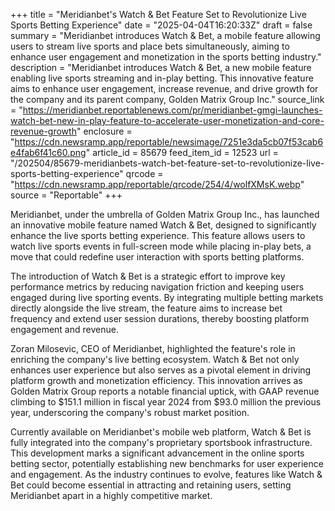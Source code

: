 +++
title = "Meridianbet's Watch & Bet Feature Set to Revolutionize Live Sports Betting Experience"
date = "2025-04-04T16:20:33Z"
draft = false
summary = "Meridianbet introduces Watch & Bet, a mobile feature allowing users to stream live sports and place bets simultaneously, aiming to enhance user engagement and monetization in the sports betting industry."
description = "Meridianbet introduces Watch & Bet, a new mobile feature enabling live sports streaming and in-play betting. This innovative feature aims to enhance user engagement, increase revenue, and drive growth for the company and its parent company, Golden Matrix Group Inc."
source_link = "https://meridianbet.reportablenews.com/pr/meridianbet-gmgi-launches-watch-bet-new-in-play-feature-to-accelerate-user-monetization-and-core-revenue-growth"
enclosure = "https://cdn.newsramp.app/reportable/newsimage/7251e3da5cb07f53cab6e4fab6f41c60.png"
article_id = 85679
feed_item_id = 12523
url = "/202504/85679-meridianbets-watch-bet-feature-set-to-revolutionize-live-sports-betting-experience"
qrcode = "https://cdn.newsramp.app/reportable/qrcode/254/4/wolfXMsK.webp"
source = "Reportable"
+++

<p>Meridianbet, under the umbrella of Golden Matrix Group Inc., has launched an innovative mobile feature named Watch & Bet, designed to significantly enhance the live sports betting experience. This feature allows users to watch live sports events in full-screen mode while placing in-play bets, a move that could redefine user interaction with sports betting platforms.</p><p>The introduction of Watch & Bet is a strategic effort to improve key performance metrics by reducing navigation friction and keeping users engaged during live sporting events. By integrating multiple betting markets directly alongside the live stream, the feature aims to increase bet frequency and extend user session durations, thereby boosting platform engagement and revenue.</p><p>Zoran Milosevic, CEO of Meridianbet, highlighted the feature's role in enriching the company's live betting ecosystem. Watch & Bet not only enhances user experience but also serves as a pivotal element in driving platform growth and monetization efficiency. This innovation arrives as Golden Matrix Group reports a notable financial uptick, with GAAP revenue climbing to $151.1 million in fiscal year 2024 from $93.0 million the previous year, underscoring the company's robust market position.</p><p>Currently available on Meridianbet's mobile web platform, Watch & Bet is fully integrated into the company's proprietary sportsbook infrastructure. This development marks a significant advancement in the online sports betting sector, potentially establishing new benchmarks for user experience and engagement. As the industry continues to evolve, features like Watch & Bet could become essential in attracting and retaining users, setting Meridianbet apart in a highly competitive market.</p>